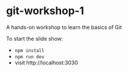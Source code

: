 # git-workshop-1

A hands-on workshop to learn the basics of Git


To start the slide show:

- `npm install`
- `npm run dev`
- visit http://localhost:3030
